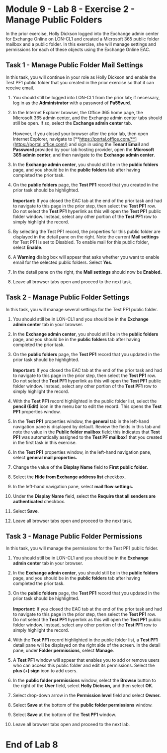# Module 9 - Lab 8 - Exercise 2 - Manage Public Folders

In the prior exercise, Holly Dickson logged into the Exchange admin center for Exchange Online on LON-CL1 and created a Microsoft 365 public folder mailbox and a public folder. In this exercise, she will manage settings and permissions for each of these objects using the Exchange Online EAC. 

## Task 1 - Manage Public Folder Mail Settings

In this task, you will continue in your role as Holly Dickson and enable the Test PF1 public folder that you created in the prior exercise so that it can receive email.

1. You should still be logged into LON-CL1 from the prior lab; if necessary, log in as the **Administrator** with a password of **Pa55w.rd**.

2. In the Internet Explorer browser, the Office 365 home page, the Microsoft 365 admin center, and the Exchange admin center tabs should still be open. If so, select the **Exchange admin center** tab.  
‎  
‎However, if you closed your browser after the prior lab, then open Internet Explorer, navigate to [**https://portal.office.com/**](https://portal.office.com/) and sign in using the **Tenant Email** and **Password** provided by your lab hosting provider, open the **Microsoft 365 admin center**, and then navigate to the **Exchange admin center**. 

3. In the **Exchange admin center**, you should still be in the **public folders** page, and you should be in the **public folders** tab after having completed the prior task. 

4. On the **public folders** page, the **Test PF1** record that you created in the prior task should be highlighted.   
‎  
‎**Important:** If you closed the EAC tab at the end of the prior task and had to navigate to this page in the prior step, then select the **Test PF1** row. Do not select the **Test PF1** hyperlink as this will open the **Test PF1** public folder window. Instead, select any other portion of the **Test PF1** row to simply highlight the record. 

5. By selecting the Test PF1 record, the properties for this public folder are displayed in the detail pane on the right. Note the current **Mail settings** for Test PF1 is set to Disabled. To enable mail for this public folder, select **Enable**. 

6. A **Warning** dialog box will appear that asks whether you want to enable email for the selected public folders. Select **Yes**.

7. In the detail pane on the right, the **Mail settings** should now be **Enabled.**

8. Leave all browser tabs open and proceed to the next task.

 
## Task 2 - Manage Public Folder Settings

In this task, you will manage several settings for the Test PF1 public folder.

1. You should still be in LON-CL1 and you should be in the **Exchange admin center** tab in your browser. 

2. In the **Exchange admin center**, you should still be in the **public folders** page, and you should be in the **public folders** tab after having completed the prior task. 

3. On the **public folders** page, the **Test PF1** record that you updated in the prior task should be highlighted.   
‎  
‎**Important:** If you closed the EAC tab at the end of the prior task and had to navigate to this page in the prior step, then select the **Test PF1** row. Do not select the **Test PF1** hyperlink as this will open the **Test PF1** public folder window. Instead, select any other portion of the **Test PF1** row to simply highlight the record. 

4. With the **Test PF1** record highlighted in the public folder list, select the **pencil (Edit)** icon in the menu bar to edit the record. This opens the **Test PF1** properties window.

5. In the **Test PF1** properties window, the **general** tab in the left-hand navigation pane is displayed by default. Review the fields in this tab and note the value in the **Public folder mailbox** field; this indicates that **Test PF1** was automatically assigned to the **Test PF mailbox1** that you created in the first task in this exercise. 

6. In the **Test PF1** properties window, in the left-hand navigation pane, select **general mail properties.**

7. Change the value of the **Display Name** field to **First** **public folder.**

8. Select the **Hide from Exchange address list** checkbox.

9. In the left-hand navigation pane, select **mail flow settings.**

10. Under the **Display Name** field, select the **Require that all senders are authenticated** checkbox.

11. Select **Save**.

12. Leave all browser tabs open and proceed to the next task.


## Task 3 - Manage Public Folder Permissions

In this task, you will manage the permissions for the Test PF1 public folder.

1. You should still be in LON-CL1 and you should be in the **Exchange admin center** tab in your browser. 

2. In the **Exchange admin center**, you should still be in the **public folders** page, and you should be in the **public folders** tab after having completed the prior task. 

3. On the **public folders** page, the **Test PF1** record that you updated in the prior task should be highlighted.   
‎  
‎**Important:** If you closed the EAC tab at the end of the prior task and had to navigate to this page in the prior step, then select the **Test PF1** row. Do not select the **Test PF1** hyperlink as this will open the **Test PF1** public folder window. Instead, select any other portion of the **Test PF1** row to simply highlight the record. 

4. With the **Test PF1** record highlighted in the public folder list, a **Test PF1** detail pane will be displayed on the right side of the screen. In the detail pane, under **Folder permissions**, select **Manage**. 

5. A **Test PF1** window will appear that enables you to add or remove users who can access this public folder and edit its permissions. Select the **plus (+) sign** icon to add users.

6. In the **public folder permissions** window, select the **Browse** button to the right of the **User** field, select **Holly Dickson,** and then select **OK**.

7. Select drop-down arrow in the **Permission level** field and select **Owner.**

8. Select **Save** at the bottom of the **public folder permissions** window.

9. Select **Save** at the bottom of the **Test PF1** window.

10. Leave all browser tabs open and proceed to the next lab.


# End of Lab 8
